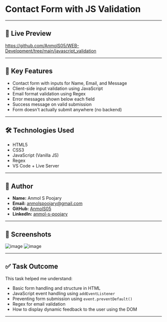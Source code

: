 # Contact Form with JS Validation

---

## 🚀 Live Preview

https://github.com/AnmolS05/WEB-Development/tree/main/javascript_validation

---

## 📌 Key Features

- Contact form with inputs for Name, Email, and Message
- Client-side input validation using JavaScript
- Email format validation using Regex
- Error messages shown below each field
- Success message on valid submission
- Form doesn't actually submit anywhere (no backend)

---

## 🛠 Technologies Used

- HTML5
- CSS3
- JavaScript (Vanilla JS)
- Regex
- VS Code + Live Server

---

## 👤 Author

- **Name:** Anmol S Poojary  
- **Email:** anmolspoojary@gmail.com  
- **GitHub:** [AnmolS05](https://github.com/AnmolS05)  
- **LinkedIn:** [anmol-s-poojary](https://www.linkedin.com/in/anmol-s-poojary/)

---

## 📸 Screenshots

![image](https://github.com/user-attachments/assets/contact-form-example-1.png)
![image](https://github.com/user-attachments/assets/contact-form-example-2.png)

---

## ✅ Task Outcome

This task helped me understand:
- Basic form handling and structure in HTML
- JavaScript event handling using `addEventListener`
- Preventing form submission using `event.preventDefault()`
- Regex for email validation
- How to display dynamic feedback to the user using the DOM

---

